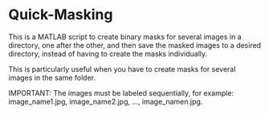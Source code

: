 # Quick-Masking
This is a MATLAB script to create binary masks for several images in a directory, one after the other, and then save the masked images to a desired directory, instead of having to create the masks individually.

This is particularly useful when you have to create masks for several images in the same folder.

IMPORTANT: 
The images must be labeled sequentially, for example: image_name1.jpg, image_name2.jpg, ..., image_namen.jpg.
